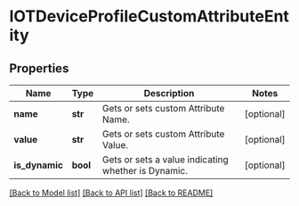 # IOTDeviceProfileCustomAttributeEntity

## Properties
Name | Type | Description | Notes
------------ | ------------- | ------------- | -------------
**name** | **str** | Gets or sets custom Attribute Name. | [optional] 
**value** | **str** | Gets or sets custom Attribute Value. | [optional] 
**is_dynamic** | **bool** | Gets or sets a value indicating whether is Dynamic. | [optional] 

[[Back to Model list]](../README.md#documentation-for-models) [[Back to API list]](../README.md#documentation-for-api-endpoints) [[Back to README]](../README.md)


